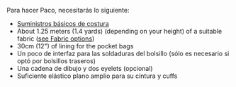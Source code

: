 Para hacer Paco, necesitarás lo siguiente:

-   [Suministros básicos de costura](/docs/sewing/basic-sewing-supplies)
-   About 1.25 meters (1.4 yards) (depending on your height) of a suitable fabric ([see Fabric options](/docs/patterns/paco/fabric))
-   30cm (12") of lining for the pocket bags
-   Un poco de interfaz para las soldaduras del bolsillo (sólo es necesario si optó por bolsillos traseros)
-   Una cadena de dibujo y dos eyelets (opcional)
-   Suficiente elástico plano amplio para su cintura y cuffs
